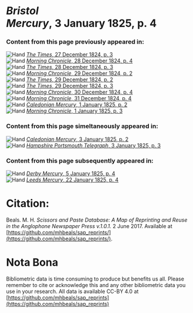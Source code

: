 # *Bristol Mercury*, 3 January 1825, p. 4  
  
### Content from this page previously appeared in:  
![Hand](http://scissorsandpaste.net/wp-content/uploads/2017/06/smallhandpointer.png) [*The Times*, 27 December 1824, p. 3](https://mhbeals.github.io/sap_html/The-Times/The-Times-27-December-1824-p-3)  
![Hand](http://scissorsandpaste.net/wp-content/uploads/2017/06/smallhandpointer.png) [*Morning Chronicle*, 28 December 1824, p. 4](https://mhbeals.github.io/sap_html/Morning-Chronicle/Morning-Chronicle-28-December-1824-p-4)  
![Hand](http://scissorsandpaste.net/wp-content/uploads/2017/06/smallhandpointer.png) [*The Times*, 28 December 1824, p. 3](https://mhbeals.github.io/sap_html/The-Times/The-Times-28-December-1824-p-3)  
![Hand](http://scissorsandpaste.net/wp-content/uploads/2017/06/smallhandpointer.png) [*Morning Chronicle*, 29 December 1824, p. 2](https://mhbeals.github.io/sap_html/Morning-Chronicle/Morning-Chronicle-29-December-1824-p-2)  
![Hand](http://scissorsandpaste.net/wp-content/uploads/2017/06/smallhandpointer.png) [*The Times*, 29 December 1824, p. 2](https://mhbeals.github.io/sap_html/The-Times/The-Times-29-December-1824-p-2)  
![Hand](http://scissorsandpaste.net/wp-content/uploads/2017/06/smallhandpointer.png) [*The Times*, 29 December 1824, p. 3](https://mhbeals.github.io/sap_html/The-Times/The-Times-29-December-1824-p-3)  
![Hand](http://scissorsandpaste.net/wp-content/uploads/2017/06/smallhandpointer.png) [*Morning Chronicle*, 30 December 1824, p. 4](https://mhbeals.github.io/sap_html/Morning-Chronicle/Morning-Chronicle-30-December-1824-p-4)  
![Hand](http://scissorsandpaste.net/wp-content/uploads/2017/06/smallhandpointer.png) [*Morning Chronicle*, 31 December 1824, p. 4](https://mhbeals.github.io/sap_html/Morning-Chronicle/Morning-Chronicle-31-December-1824-p-4)  
![Hand](http://scissorsandpaste.net/wp-content/uploads/2017/06/smallhandpointer.png) [*Caledonian Mercury*, 1 January 1825, p. 2](https://mhbeals.github.io/sap_html/Caledonian-Mercury/Caledonian-Mercury-1-January-1825-p-2)  
![Hand](http://scissorsandpaste.net/wp-content/uploads/2017/06/smallhandpointer.png) [*Morning Chronicle*, 1 January 1825, p. 3](https://mhbeals.github.io/sap_html/Morning-Chronicle/Morning-Chronicle-1-January-1825-p-3)  
  
### Content from this page simeltaneously appeared in:  
![Hand](http://scissorsandpaste.net/wp-content/uploads/2017/06/smallhandpointer.png) [*Caledonian Mercury*, 3 January 1825, p. 2](https://mhbeals.github.io/sap_html/Caledonian-Mercury/Caledonian-Mercury-3-January-1825-p-2)  
![Hand](http://scissorsandpaste.net/wp-content/uploads/2017/06/smallhandpointer.png) [*Hampshire Portsmouth Telegraph*, 3 January 1825, p. 3](https://mhbeals.github.io/sap_html/Hampshire-Portsmouth-Telegraph/Hampshire-Portsmouth-Telegraph-3-January-1825-p-3)  
  
### Content from this page subsequently appeared in:  
![Hand](http://scissorsandpaste.net/wp-content/uploads/2017/06/smallhandpointer.png) [*Derby Mercury*, 5 January 1825, p. 4](https://mhbeals.github.io/sap_html/Derby-Mercury/Derby-Mercury-5-January-1825-p-4)  
![Hand](http://scissorsandpaste.net/wp-content/uploads/2017/06/smallhandpointer.png) [*Leeds Mercury*, 22 January 1825, p. 4](https://mhbeals.github.io/sap_html/Leeds-Mercury/Leeds-Mercury-22-January-1825-p-4)  


# Citation: 

Beals. M. H. *Scissors and Paste Database: A Map of Reprinting and Reuse in the Anglophone Newspaper Press v.1.0.1.* 2 June 2017. Available at [https://github.com/mhbeals/sap_reprints/](https://github.com/mhbeals/sap_reprints/). 

# Nota Bona

Bibliometric data is time consuming to produce but benefits us all. Please remember to cite or acknowledge this and any other bibliometric data you use in your research. All data is available CC-BY 4.0 at [https://github.com/mhbeals/sap_reprints](https://github.com/mhbeals/sap_reprints)